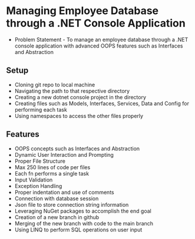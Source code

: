# Managing Employee Database through a .NET Console Application

* Problem Statement - To manage an employee database through a .NET console application with advanced OOPS features such as Interfaces and Abstraction

## Setup
- Cloning git repo to local machine
- Navigating the path to that respective directory
- Creating a new dotnet console project in the directory
- Creating files such as Models, Interfaces, Services, Data and Config for performing each task
- Using namespaces to access the other files properly

## Features
- OOPS concepts such as Interfaces and Abstraction
- Dynamic User Interaction and Prompting
- Proper File Structure
- Max 250 lines of code per files
- Each fn performs a single task
- Input Validation
- Exception Handling
- Proper indentation and use of comments
- Connection with database session
- Json file to store connection string information
- Leveraging NuGet packages to accomplish the end goal
- Creation of a new branch in github
- Merging of the new branch with code to the main branch
- Using LINQ to perform SQL operations on user input
